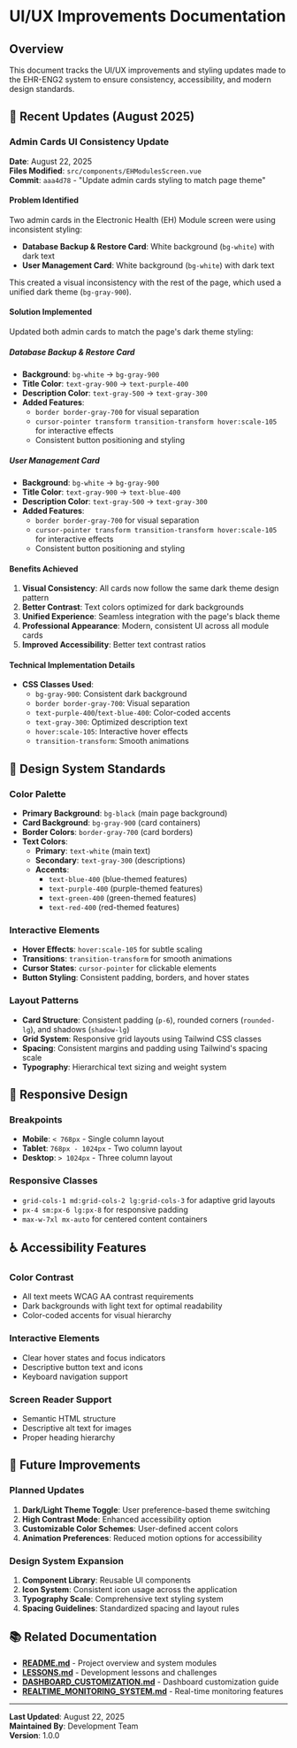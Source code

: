 # UI/UX Improvements Documentation

## Overview

This document tracks the UI/UX improvements and styling updates made to the EHR-ENG2 system to ensure consistency, accessibility, and modern design standards.

## 🎨 Recent Updates (August 2025)

### Admin Cards UI Consistency Update

**Date**: August 22, 2025  
**Files Modified**: `src/components/EHModulesScreen.vue`  
**Commit**: `aaa4d78` - "Update admin cards styling to match page theme"

#### Problem Identified
Two admin cards in the Electronic Health (EH) Module screen were using inconsistent styling:
- **Database Backup & Restore Card**: White background (`bg-white`) with dark text
- **User Management Card**: White background (`bg-white`) with dark text

This created a visual inconsistency with the rest of the page, which used a unified dark theme (`bg-gray-900`).

#### Solution Implemented
Updated both admin cards to match the page's dark theme styling:

##### Database Backup & Restore Card
- **Background**: `bg-white` → `bg-gray-900`
- **Title Color**: `text-gray-900` → `text-purple-400`
- **Description Color**: `text-gray-500` → `text-gray-300`
- **Added Features**: 
  - `border border-gray-700` for visual separation
  - `cursor-pointer transform transition-transform hover:scale-105` for interactive effects
  - Consistent button positioning and styling

##### User Management Card
- **Background**: `bg-white` → `bg-gray-900`
- **Title Color**: `text-gray-900` → `text-blue-400`
- **Description Color**: `text-gray-500` → `text-gray-300`
- **Added Features**:
  - `border border-gray-700` for visual separation
  - `cursor-pointer transform transition-transform hover:scale-105` for interactive effects
  - Consistent button positioning and styling

#### Benefits Achieved
1. **Visual Consistency**: All cards now follow the same dark theme design pattern
2. **Better Contrast**: Text colors optimized for dark backgrounds
3. **Unified Experience**: Seamless integration with the page's black theme
4. **Professional Appearance**: Modern, consistent UI across all module cards
5. **Improved Accessibility**: Better text contrast ratios

#### Technical Implementation Details
- **CSS Classes Used**:
  - `bg-gray-900`: Consistent dark background
  - `border border-gray-700`: Visual separation
  - `text-purple-400`/`text-blue-400`: Color-coded accents
  - `text-gray-300`: Optimized description text
  - `hover:scale-105`: Interactive hover effects
  - `transition-transform`: Smooth animations

## 🎯 Design System Standards

### Color Palette
- **Primary Background**: `bg-black` (main page background)
- **Card Background**: `bg-gray-900` (card containers)
- **Border Colors**: `border-gray-700` (card borders)
- **Text Colors**:
  - **Primary**: `text-white` (main text)
  - **Secondary**: `text-gray-300` (descriptions)
  - **Accents**: 
    - `text-blue-400` (blue-themed features)
    - `text-purple-400` (purple-themed features)
    - `text-green-400` (green-themed features)
    - `text-red-400` (red-themed features)

### Interactive Elements
- **Hover Effects**: `hover:scale-105` for subtle scaling
- **Transitions**: `transition-transform` for smooth animations
- **Cursor States**: `cursor-pointer` for clickable elements
- **Button Styling**: Consistent padding, borders, and hover states

### Layout Patterns
- **Card Structure**: Consistent padding (`p-6`), rounded corners (`rounded-lg`), and shadows (`shadow-lg`)
- **Grid System**: Responsive grid layouts using Tailwind CSS classes
- **Spacing**: Consistent margins and padding using Tailwind's spacing scale
- **Typography**: Hierarchical text sizing and weight system

## 📱 Responsive Design

### Breakpoints
- **Mobile**: `< 768px` - Single column layout
- **Tablet**: `768px - 1024px` - Two column layout
- **Desktop**: `> 1024px` - Three column layout

### Responsive Classes
- `grid-cols-1 md:grid-cols-2 lg:grid-cols-3` for adaptive grid layouts
- `px-4 sm:px-6 lg:px-8` for responsive padding
- `max-w-7xl mx-auto` for centered content containers

## ♿ Accessibility Features

### Color Contrast
- All text meets WCAG AA contrast requirements
- Dark backgrounds with light text for optimal readability
- Color-coded accents for visual hierarchy

### Interactive Elements
- Clear hover states and focus indicators
- Descriptive button text and icons
- Keyboard navigation support

### Screen Reader Support
- Semantic HTML structure
- Descriptive alt text for images
- Proper heading hierarchy

## 🔄 Future Improvements

### Planned Updates
1. **Dark/Light Theme Toggle**: User preference-based theme switching
2. **High Contrast Mode**: Enhanced accessibility option
3. **Customizable Color Schemes**: User-defined accent colors
4. **Animation Preferences**: Reduced motion options for accessibility

### Design System Expansion
1. **Component Library**: Reusable UI components
2. **Icon System**: Consistent icon usage across the application
3. **Typography Scale**: Comprehensive text styling system
4. **Spacing Guidelines**: Standardized spacing and layout rules

## 📚 Related Documentation

- **[README.md](../README.md)** - Project overview and system modules
- **[LESSONS.md](../LESSONS.md)** - Development lessons and challenges
- **[DASHBOARD_CUSTOMIZATION.md](DASHBOARD_CUSTOMIZATION.md)** - Dashboard customization guide
- **[REALTIME_MONITORING_SYSTEM.md](REALTIME_MONITORING_SYSTEM.md)** - Real-time monitoring features

---

**Last Updated**: August 22, 2025  
**Maintained By**: Development Team  
**Version**: 1.0.0
